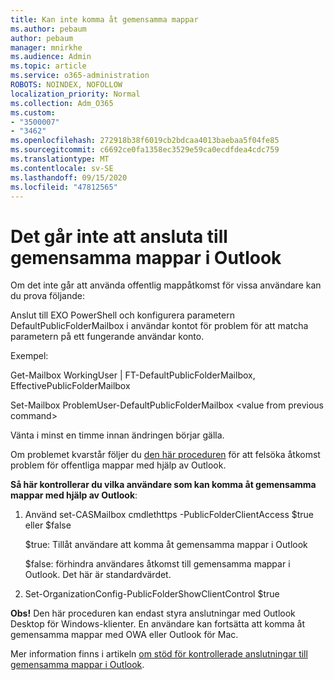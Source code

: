 ```yaml
---
title: Kan inte komma åt gemensamma mappar
ms.author: pebaum
author: pebaum
manager: mnirkhe
ms.audience: Admin
ms.topic: article
ms.service: o365-administration
ROBOTS: NOINDEX, NOFOLLOW
localization_priority: Normal
ms.collection: Adm_O365
ms.custom:
- "3500007"
- "3462"
ms.openlocfilehash: 272918b38f6019cb2bdcaa4013baebaa5f04fe85
ms.sourcegitcommit: c6692ce0fa1358ec3529e59ca0ecdfdea4cdc759
ms.translationtype: MT
ms.contentlocale: sv-SE
ms.lasthandoff: 09/15/2020
ms.locfileid: "47812565"
---
```

# <a name="outlook-cannot-connect-to-public-folders"></a>Det går inte att ansluta till gemensamma mappar i Outlook

Om det inte går att använda offentlig mappåtkomst för vissa användare kan du prova följande:

Anslut till EXO PowerShell och konfigurera parametern DefaultPublicFolderMailbox i användar kontot för problem för att matcha parametern på ett fungerande användar konto.

Exempel:

Get-Mailbox WorkingUser | FT-DefaultPublicFolderMailbox, EffectivePublicFolderMailbox

Set-Mailbox ProblemUser-DefaultPublicFolderMailbox \<value from previous command>

Vänta i minst en timme innan ändringen börjar gälla.

Om problemet kvarstår följer du [den här proceduren](https://aka.ms/pfcte) för att felsöka åtkomst problem för offentliga mappar med hjälp av Outlook.
 
**Så här kontrollerar du vilka användare som kan komma åt gemensamma mappar med hjälp av Outlook**:

1.  Använd set-CASMailbox cmdlethttps <mailboxname> -PublicFolderClientAccess $true eller $false  
      
    $true: Tillåt användare att komma åt gemensamma mappar i Outlook  
      
    $false: förhindra användares åtkomst till gemensamma mappar i Outlook. Det här är standardvärdet.  
        
2.  Set-OrganizationConfig-PublicFolderShowClientControl $true   
      
**Obs!** Den här proceduren kan endast styra anslutningar med Outlook Desktop för Windows-klienter. En användare kan fortsätta att komma åt gemensamma mappar med OWA eller Outlook för Mac.
 
Mer information finns i artikeln [om stöd för kontrollerade anslutningar till gemensamma mappar i Outlook](https://aka.ms/controlpf).